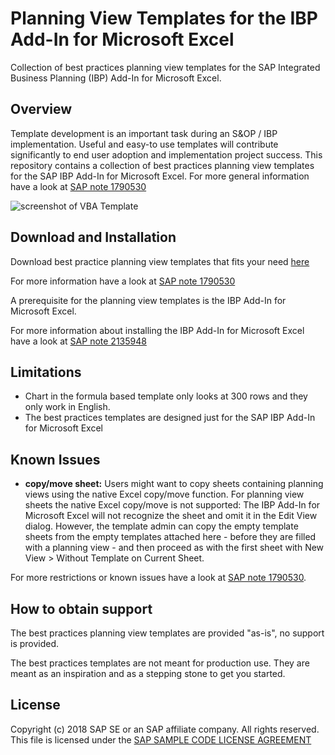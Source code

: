 # Planning View Templates for the IBP Add-In for Microsoft Excel
Collection of best practices planning view templates for the SAP Integrated Business Planning (IBP) Add-In for Microsoft Excel.

## Overview
Template development is an important task during an S&OP / IBP implementation. Useful and easy-to use templates will contribute significantly to end user adoption and implementation project success. This repository contains a collection of best practices planning view templates for the SAP IBP Add-In for Microsoft Excel.
For more general information have a look at [SAP note 1790530](https://launchpad.support.sap.com/#/notes/1790530)

![screenshot of VBA Template](https://github.com/SAP/integrated-business-planning-excel-add-in-templates/blob/master/media/screenshot.png "screenshot of a VBA Template")

## Download and Installation
Download best practice planning view templates that fits your need [here](https://github.com/SAP/integrated-business-planning-excel-add-in-templates/archive/master.zip)

For more information have a look at [SAP note 1790530](https://launchpad.support.sap.com/#/notes/1790530)

A prerequisite for the planning view templates is the IBP Add-In for Microsoft Excel. 

For more information about installing the IBP Add-In for Microsoft Excel have a look at [SAP note 2135948](https://launchpad.support.sap.com/#/notes/2135948)

## Limitations
* Chart in the formula based template only looks at 300 rows and they only work in English.
* The best practices templates are designed just for the SAP IBP Add-In for Microsoft Excel

## Known Issues

- **copy/move sheet:**
    Users might want to copy sheets containing planning views using the native Excel copy/move function. For planning view sheets the native Excel copy/move is not supported: The IBP Add-In for Microsoft Excel will not recognize the sheet and omit it in the Edit View dialog. However, the template admin can copy the empty template sheets from the empty templates attached here - before they are filled with a planning view - and then proceed as with the first sheet with New View > Without Template on Current Sheet.

For more restrictions or known issues have a look at [SAP note 1790530](https://launchpad.support.sap.com/#/notes/1790530).

## How to obtain support
The best practices planning view templates are provided "as-is", no support is provided.

The best practices templates are not meant for production use. They are meant as an inspiration and as a stepping stone to get you started.

## License
Copyright (c) 2018 SAP SE or an SAP affiliate company. All rights reserved.
This file is licensed under the [SAP SAMPLE CODE LICENSE AGREEMENT](https://github.com/SAP/integrated-business-planning-excel-add-in-templates/blob/master/LICENSE)
